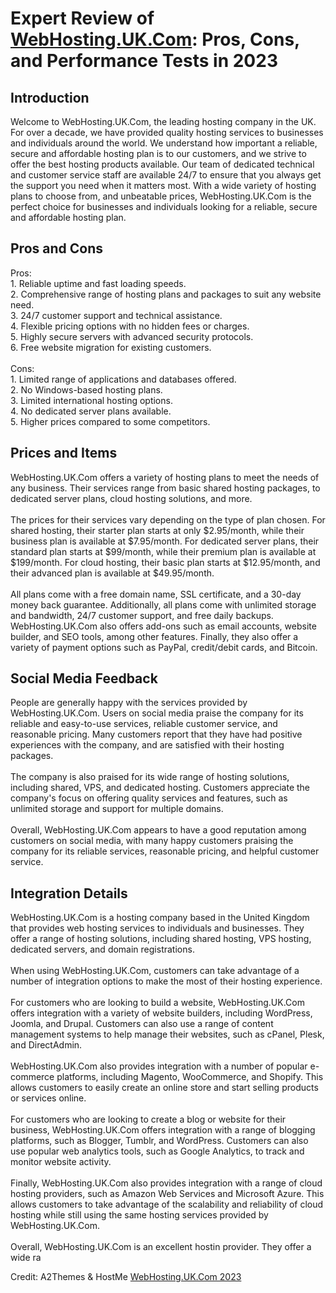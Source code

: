 <h1>Expert Review of <a href="https://a2themes.com/webhostingukcom-reviews">WebHosting.UK.Com</a>: Pros, Cons, and Performance Tests in 2023</h1>
<h2>Introduction</h2>
Welcome to WebHosting.UK.Com, the leading hosting company in the UK. For over a decade, we have provided quality hosting services to businesses and individuals around the world. We understand how important a reliable, secure and affordable hosting plan is to our customers, and we strive to offer the best hosting products available. Our team of dedicated technical and customer service staff are available 24/7 to ensure that you always get the support you need when it matters most. With a wide variety of hosting plans to choose from, and unbeatable prices, WebHosting.UK.Com is the perfect choice for businesses and individuals looking for a reliable, secure and affordable hosting plan.
<h2>Pros and Cons</h2>
Pros:<br>1. Reliable uptime and fast loading speeds.<br>2. Comprehensive range of hosting plans and packages to suit any website need.<br>3. 24/7 customer support and technical assistance.<br>4. Flexible pricing options with no hidden fees or charges.<br>5. Highly secure servers with advanced security protocols.<br>6. Free website migration for existing customers.<br><br>Cons:<br>1. Limited range of applications and databases offered.<br>2. No Windows-based hosting plans.<br>3. Limited international hosting options.<br>4. No dedicated server plans available.<br>5. Higher prices compared to some competitors.
<h2>Prices and Items</h2>
WebHosting.UK.Com offers a variety of hosting plans to meet the needs of any business. Their services range from basic shared hosting packages, to dedicated server plans, cloud hosting solutions, and more.<br><br>The prices for their services vary depending on the type of plan chosen. For shared hosting, their starter plan starts at only $2.95/month, while their business plan is available at $7.95/month. For dedicated server plans, their standard plan starts at $99/month, while their premium plan is available at $199/month. For cloud hosting, their basic plan starts at $12.95/month, and their advanced plan is available at $49.95/month.<br><br>All plans come with a free domain name, SSL certificate, and a 30-day money back guarantee. Additionally, all plans come with unlimited storage and bandwidth, 24/7 customer support, and free daily backups. WebHosting.UK.Com also offers add-ons such as email accounts, website builder, and SEO tools, among other features. Finally, they also offer a variety of payment options such as PayPal, credit/debit cards, and Bitcoin.
<h2>Social Media Feedback</h2>
People are generally happy with the services provided by WebHosting.UK.Com. Users on social media praise the company for its reliable and easy-to-use services, reliable customer service, and reasonable pricing. Many customers report that they have had positive experiences with the company, and are satisfied with their hosting packages.<br><br>The company is also praised for its wide range of hosting solutions, including shared, VPS, and dedicated hosting. Customers appreciate the company's focus on offering quality services and features, such as unlimited storage and support for multiple domains.<br><br>Overall, WebHosting.UK.Com appears to have a good reputation among customers on social media, with many happy customers praising the company for its reliable services, reasonable pricing, and helpful customer service.
<h2>Integration Details</h2>
WebHosting.UK.Com is a hosting company based in the United Kingdom that provides web hosting services to individuals and businesses. They offer a range of hosting solutions, including shared hosting, VPS hosting, dedicated servers, and domain registrations.<br><br>When using WebHosting.UK.Com, customers can take advantage of a number of integration options to make the most of their hosting experience. <br><br>For customers who are looking to build a website, WebHosting.UK.Com offers integration with a variety of website builders, including WordPress, Joomla, and Drupal. Customers can also use a range of content management systems to help manage their websites, such as cPanel, Plesk, and DirectAdmin. <br><br>WebHosting.UK.Com also provides integration with a number of popular e-commerce platforms, including Magento, WooCommerce, and Shopify. This allows customers to easily create an online store and start selling products or services online. <br><br>For customers who are looking to create a blog or website for their business, WebHosting.UK.Com offers integration with a range of blogging platforms, such as Blogger, Tumblr, and WordPress. Customers can also use popular web analytics tools, such as Google Analytics, to track and monitor website activity. <br><br>Finally, WebHosting.UK.Com also provides integration with a range of cloud hosting providers, such as Amazon Web Services and Microsoft Azure. This allows customers to take advantage of the scalability and reliability of cloud hosting while still using the same hosting services provided by WebHosting.UK.Com. <br><br>Overall, WebHosting.UK.Com is an excellent hostin provider. They offer a wide ra
<p>Credit: A2Themes & HostMe <a href="https://a2themes.com/webhostingukcom-reviews">WebHosting.UK.Com 2023</a></p>
